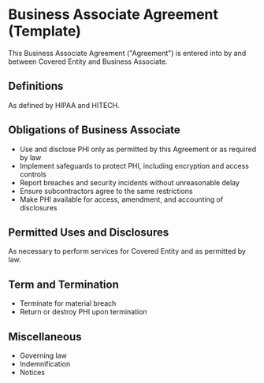 # Business Associate Agreement (Template)

This Business Associate Agreement ("Agreement") is entered into by and between Covered Entity and Business Associate.

## Definitions
As defined by HIPAA and HITECH.

## Obligations of Business Associate
- Use and disclose PHI only as permitted by this Agreement or as required by law
- Implement safeguards to protect PHI, including encryption and access controls
- Report breaches and security incidents without unreasonable delay
- Ensure subcontractors agree to the same restrictions
- Make PHI available for access, amendment, and accounting of disclosures

## Permitted Uses and Disclosures
As necessary to perform services for Covered Entity and as permitted by law.

## Term and Termination
- Terminate for material breach
- Return or destroy PHI upon termination

## Miscellaneous
- Governing law
- Indemnification
- Notices

